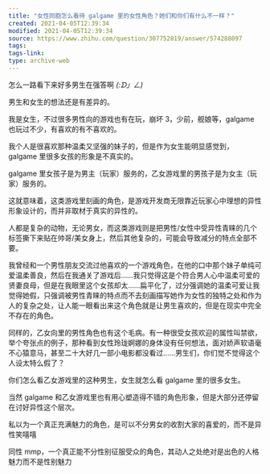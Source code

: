 ```yaml
---
title: "女性同胞怎么看待 galgame 里的女性角色？她们和你们有什么不一样？"
created: 2021-04-05T12:39:34
modified: 2021-04-05T12:39:34
source: https://www.zhihu.com/question/307752819/answer/574288097
tags:
tags-link:
type: archive-web
---
```

怎么一路看下来好多男生在强答啊 _(:ᗤ」ㄥ)_

男生和女生的想法还是有差异的。

我是女生，不过很多男性向的游戏也有在玩，崩坏 3，少前，舰娘等，galgame 也玩过不少，有喜欢的有不喜欢的。

我个人是很喜欢那种温柔又坚强的妹子的，但是作为女生能明显感觉到，galgame 里很多女孩的形象是不真实的。

galgame 里女孩子是为男主（玩家）服务的，乙女游戏里的男孩子是为女主（玩家）服务的。

这就意味着，这类游戏里刻画的角色，是游戏开发商无限靠近玩家心中理想的异性形象设计的，而并非取材于真实的异性的。

人都是复杂的动物，无论男女，而这类游戏则是把男性/女性中受异性青睐的几个标签撕下来贴在帅哥/美女身上，然后其他复杂的，可能会导致减分的特点全部不要。

我曾经和一个男性朋友交流过他喜欢的一个游戏角色，在他的口中那个妹子单纯可爱温柔善良，然后在我通关了游戏后……我只觉得这是个符合男人心中温柔可爱的贤妻良母，但是在我眼里这个女孩却太……扁平化了，过分强调她的温柔可爱让我觉得她假，只强调被男性青睐的特点而不去刻画描写她作为女性的独特之处和作为人的复杂之处，让人能一眼看出来这个角色就是让男生喜欢的，但是在现实中完全不存在的角色。

同样的，乙女向里的男性角色也有这个毛病。有一种很受女孩欢迎的属性叫禁欲，举个夸张点的例子，那种看到女性玲珑婀娜的身体没有任何想法，面对娇声软语毫不心猿意马，甚至二十大好几一部小电影都没看过……男生们，你们觉不觉得这个人设太特么假了？

你们怎么看乙女游戏里的这种男生，女生就怎么看 galgame 里的很多女生。

当然 galgame 和乙女游戏里也有用心塑造得不错的角色形象，但是大部分还停留在讨好异性这个层次。

私以为一个真正充满魅力的角色，是可以不分男女的收割大家的喜爱的，而不是异性笑嘻嘻

同性 mmp，一个真正能不分性别征服受众的角色，其动人之处绝对是出色的人格魅力而不是性别魅力